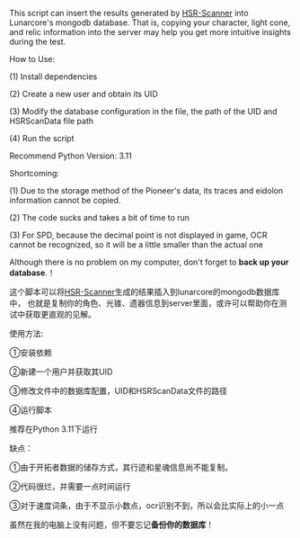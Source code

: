 This script can insert the results generated by [HSR-Scanner](https://github.com/kel-z/HSR-Scanner) into Lunarcore's mongodb database.
That is, copying your character, light cone, and relic information into the server may help you get more intuitive insights during the test.

How to Use:

(1) Install dependencies

(2) Create a new user and obtain its UID

(3) Modify the database configuration in the file, the path of the UID and HSRScanData file path

(4) Run the script

Recommend Python Version: 3.11

Shortcoming:

(1) Due to the storage method of the Pioneer's data, its traces and eidolon information cannot be copied.

(2) The code sucks and takes a bit of time to run

(3) For SPD, because the decimal point is not displayed in game, OCR cannot be recognized, so it will be a little smaller than the actual one

Although there is no problem on my computer, don't forget to **back up your database**.！


这个脚本可以将[HSR-Scanner](https://github.com/kel-z/HSR-Scanner)生成的结果插入到lunarcore的mongodb数据库中，
也就是复制你的角色、光锥、遗器信息到server里面，或许可以帮助你在测试中获取更直观的见解。

使用方法:

①安装依赖

②新建一个用户并获取其UID

③修改文件中的数据库配置，UID和HSRScanData文件的路径

④运行脚本

推荐在Python 3.11下运行

缺点：

①由于开拓者数据的储存方式，其行迹和星魂信息尚不能复制。

②代码很烂，并需要一点时间运行

③对于速度词条，由于不显示小数点，ocr识别不到，所以会比实际上的小一点


虽然在我的电脑上没有问题，但不要忘记**备份你的数据库**！
